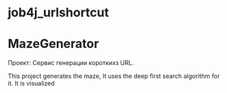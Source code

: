 # job4j_urlshortcut
MazeGenerator
====================================================
Проект: Сервис генерации короткихз URL.

This project generates the maze, It uses the deep first search algorithm for it. It is visualized
